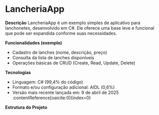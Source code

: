 # LancheriaApp

**Descrição**
LancheriaApp é um exemplo simples de aplicativo para lanchonetes, desenvolvido em C#. Ele oferece uma base leve e funcional que pode ser expandida conforme suas necessidades.

**Funcionalidades (exemplo)**
- Cadastro de lanches (nome, descrição, preço)
- Consulta da lista de lanches disponíveis
- Operações básicas de CRUD (Create, Read, Update, Delete)

**Tecnologias**
- Linguagem: C# (99,4% do código)  
- Formato e/ou configuração adicional: AIDL (0,6%)  
- Versão mais recente lançada em: 9 de abril de 2025 :contentReference[oaicite:0]{index=0}

**Estrutura do Projeto**
